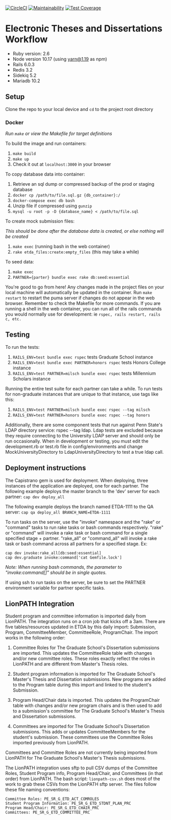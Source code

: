 [![CircleCI](https://circleci.com/gh/psu-stewardship/etda_workflow.svg?style=svg)](https://circleci.com/gh/psu-stewardship/etda_workflow)
[![Maintainability](https://api.codeclimate.com/v1/badges/a38c9040c48fe53aaa85/maintainability)](https://codeclimate.com/github/psu-stewardship/etda_workflow/maintainability)
[![Test Coverage](https://api.codeclimate.com/v1/badges/a38c9040c48fe53aaa85/test_coverage)](https://codeclimate.com/github/psu-stewardship/etda_workflow/test_coverage)

# Electronic Theses and Dissertations Workflow 

* Ruby version: 2.6
* Node version 10.17 (using yarn@1.19 as npm)
* Rails 6.0.3
* Redis 3.2
* Sidekiq 5.2
* Mariadb 10.2
 
## Setup

Clone the repo to your local device and `cd` to the project root directory

### Docker

*Run `make` or view the Makefile for target definitions*

To build the image and run containers:

 1. `make build`
 2. `make up`
 3. Check it out at `localhost:3000` in your browser
    
To copy database data into container:

1. Retrieve an sql dump or compressed backup of the prod or staging database
2. `docker cp /path/to/file.sql.gz {db_container}:/`
3. `docker-compose exec db bash` 
4. Unzip file if compressed using `gunzip`
5. `mysql -u root -p -D {database_name} < /path/to/file.sql` 
    
To create mock submission files:

*This should be done after the database data is created, or else nothing will be created*

1. `make exec` (running bash in the web container)
2. `rake etda_files:create:empty_files` (this may take a while)

To seed data:

1. `make exec`
2. `PARTNER={parter} bundle exec rake db:seed:essential`
    
You're good to go from here!  Any changes made in the project files on your local machine will automatically be updated in the container.  Run `make restart` to restart the puma server if changes do not appear in the web browser.  Remember to check the Makefile for more commands.  If you are running a shell in the web container, you can run all of the rails commands you would normally use for development: ie `rspec, rails restart, rails c, etc.`

## Testing
 
   To run the tests: 
   1.  `RAILS_ENV=test bundle exec rspec` tests Graduate School instance   
   2.  `RAILS_ENV=test bundle exec PARTNER=honors rspec` tests Honors College instance
   3.  `RAILS_ENV=test PARTNER=milsch bundle exec rspec` tests Millennium Scholars instance
   
   Running the entire test suite for each partner can take a while.  To run tests for non-graduate instances that are unique to that instance, use tags like this:
   
   1. `RAILS_ENV=test PARTNER=milsch bundle exec rspec --tag milsch`
   1. `RAILS_ENV=test PARTNER=honors bundle exec rspec --tag honors`

   Additionally, there are some component tests that run against Penn State's LDAP directory service: rspec --tag ldap. Ldap tests are excluded because they require connecting to the University LDAP server and should only be run occasionally.  When in development or testing, you must edit the development.rb or test.rb file in config/environments and change MockUniversityDirectory to LdapUniversityDirectory to test a true ldap call.

## Deployment instructions

The Capistrano gem is used for deployment.
When deploying, three instances of the application are
deployed, one for each partner.  The following example deploys the master branch to the 'dev' server for each partner:
`cap dev deploy_all`

The following example deploys the branch named ETDA-1111 to the QA server:
`cap qa deploy_all BRANCH_NAME=ETDA-1111`

To run tasks on the server, use the "invoke" namespace and the "rake" or "command" tasks to run rake tasks or bash commands respectively.  "rake" or "command" will invoke a rake task or bash command for a single specified stage + partner.  "rake_all" or "command_all" will invoke a rake task or bash command across all partners for a specified stage.  Ex:

    cap dev invoke:rake_all[db:seed:essential]
    cap dev.graduate invoke:command['cat Gemfile.lock']
    
*Note: When running bash commands, the parameter to "invoke:command[]" should be in single quotes.*

If using ssh to run tasks on the server, be sure to set the PARTNER environment variable for partner specific tasks.

## LionPATH Integration

Student program and committee information is imported daily from LionPATH.  The integration runs on a cron job that kicks off a 3am.  There are five tables/resources updated in ETDA by this daily import: Submission, Program, CommitteeMember, CommitteeRole, ProgramChair.  The import works in the following order:

1. Committee Roles for The Graduate School's Dissertation submissions are imported.  This updates the CommitteeRole table with changes and/or new committee roles.  These roles exactly reflect the roles in LionPATH and are different from Master's Thesis roles.

2. Student program information is imported for The Graduate School's Master's Thesis and Dissertation submissions.  New programs are added to the Program table during this import and linked to the student's Submission.

3. Program Head/Chair data is imported. This updates the ProgramChair table with changes and/or new program chairs and is then used to add to a submission's committee for The Graduate School's Master's Thesis and Dissertation submissions.

4. Committees are imported for The Graduate School's Dissertation submissions.  This adds or updates CommitteeMembers for the student's submission.  These committees use the Committee Roles imported previously from LionPATH.

Committees and Committee Roles are not currently being imported from LionPATH for The Graduate School's Master's Thesis submissions.

The LionPATH integration uses sftp to pull CSV dumps of the Committee Roles, Student Program info, Program Head/Chair, and Committees (in that order) from LionPATH.  The bash script: `lionpath-csv.sh` does most of the work to grab these CSVs from the LionPATH sftp server.  The files follow these file naming conventions:

	Committee Roles: PE_SR_G_ETD_ACT_COMROLES
	Student Program Information: PE_SR_G_ETD_STDNT_PLAN_PRC
	Program Head/Chair: PE_SR_G_ETD_CHAIR_PRC
	Committees: PE_SR_G_ETD_COMMITTEE_PRC
